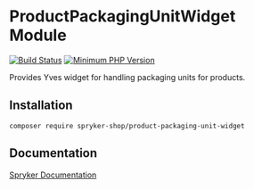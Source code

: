 # ProductPackagingUnitWidget Module
[![Build Status](https://travis-ci.org/spryker-shop/product-packaging-unit-widget.svg)](https://travis-ci.org/spryker-shop/product-packaging-unit-widget)
[![Minimum PHP Version](https://img.shields.io/badge/php-%3E%3D%207.2-8892BF.svg)](https://php.net/)

Provides Yves widget for handling packaging units for products.

## Installation

```
composer require spryker-shop/product-packaging-unit-widget
```

## Documentation

[Spryker Documentation](https://academy.spryker.com/developing_with_spryker/module_guide/modules.html)
